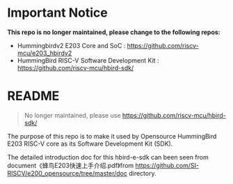 # Important Notice

**This repo is no longer maintained, please change to the following repos:**

* Hummingbirdv2 E203 Core and SoC : https://github.com/riscv-mcu/e203_hbirdv2
* HummingBird RISC-V Software Development Kit : https://github.com/riscv-mcu/hbird-sdk/


# README #

> No longer maintained, please use https://github.com/riscv-mcu/hbird-sdk/

The purpose of this repo is to make it used by Opensource HummingBird E203 RISC-V core as its Software Development Kit (SDK). 

The detailed introduction doc for this hbird-e-sdk can been seen from document《蜂鸟E203快速上手介绍.pdf》from https://github.com/SI-RISCV/e200_opensource/tree/master/doc directory.

